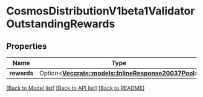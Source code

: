 # CosmosDistributionV1beta1ValidatorOutstandingRewards

## Properties

Name | Type | Description | Notes
------------ | ------------- | ------------- | -------------
**rewards** | Option<[**Vec<crate::models::InlineResponse20037Pool>**](inline_response_200_37_pool.md)> |  | [optional]

[[Back to Model list]](../README.md#documentation-for-models) [[Back to API list]](../README.md#documentation-for-api-endpoints) [[Back to README]](../README.md)


